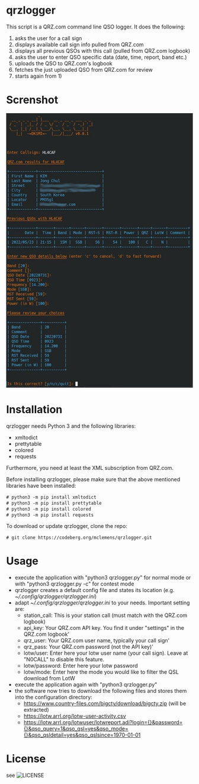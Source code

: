 # qrzlogger

This script is a QRZ.com command line QSO logger.
It does the following:
  1) asks the user for a call sign
  2) displays available call sign info pulled from QRZ.com
  3) displays all previous QSOs with this call (pulled from QRZ.com logbook)
  4) asks the user to enter QSO specific data (date, time, report, band etc.)
  5) uploads the QSO to QRZ.com's logbook
  5) fetches the just uploaded QSO from QRZ.com for review
  7) starts again from 1)

# Screnshot

![screenshot](/screenshot_0.8.1.jpg?raw=true "screenshot")

# Installation

qrzlogger needs Python 3 and the following libraries:

 * xmltodict
 * prettytable
 * colored
 * requests

Furthermore, you need at least the XML subscription from QRZ.com.

Before installing qrzlogger, please make sure that the above mentioned libraries have been installed:

```
# python3 -m pip install xmltodict
# python3 -m pip install prettytable
# python3 -m pip install colored
# python3 -m pip install requests
```

To download or update qrzlogger, clone the repo:

```
# git clone https://codeberg.org/mclemens/qrzlogger.git
```

# Usage

 * execute the application with "python3 qrzlogger.py" for normal mode or with "python3 qrzlogger.py -c" for contest mode
 * qrzlogger creates a default config file and states its location (e.g. _~/.config/qrzlogger/qrzlogger.ini_)
 * adapt _~/.config/qrzlogger/qrzlogger.ini_ to your needs. Important setting are:
    * station_call: This is your station call (must match with the QRZ.com logbook)
    * api_key: Your QRZ.com API key. You find it under "settings" in the QRZ.com logbook'
    * qrz_user: Your QRZ.com user name, typically your call sign'
    * qrz_pass: Your QRZ.com password (not the API key)'
    * lotw/user: Enter here your lotw user name (your call sign). Leave at "N0CALL" to disable this feature.
    * lotw/password: Enter here your lotw password
    * lotw/mode: Enter here the mode you would like to filter the QSL download from LotW
 * execute the application again with "python3 qrzlogger.py"
 * the software now tries to download the following files and stores them into the configuration directory:
    * https://www.country-files.com/bigcty/download/bigcty.zip (will be extracted)
    * https://lotw.arrl.org/lotw-user-activity.csv
    * https://lotw.arrl.org/lotwuser/lotwreport.adi?login={}&password={}&qso_query=1&qso_qsl=yes&qso_mode={}&qso_qsldetail=yes&qso_qslsince=1970-01-01


# License

see ![LICENSE](LICENSE)

